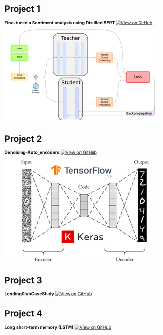 <!-- ---
layout: default
---

Text can be **bold**, _italic_, or ~~strikethrough~~.

[Link to another page](./another-page.html).

There should be whitespace between paragraphs.

There should be whitespace between paragraphs. We recommend including a README, or a file with information about your project.
 -->
# Project 1

**Fine-tuned a Sentiment analysis using Distilled BERT**
[![View on GitHub](https://img.shields.io/badge/GitHub-View_on_GitHub-blue?logo=GitHub)](https://github.com/saisrivatsa123/BERT)
<center><img src="assets/img/BERT.png"/></center>


# Project 2

**Denoising-Auto_encoders**
[![View on GitHub](https://img.shields.io/badge/GitHub-View_on_GitHub-blue?logo=GitHub)](https://github.com/saisrivatsa123/Denoising-Auto_encoders)
<center><img src="assets/img/denoise.png"/></center>

# Project 3

**LendingClubCaseStudy**
[![View on GitHub](https://img.shields.io/badge/GitHub-View_on_GitHub-blue?logo=GitHub)](https://github.com/saisrivatsa123/LendingClubCaseStudy)


# Project 4

**Long short-term memory (LSTM)**
[![View on GitHub](https://img.shields.io/badge/GitHub-View_on_GitHub-blue?logo=GitHub)](https://github.com/saisrivatsa123/LSTM)
